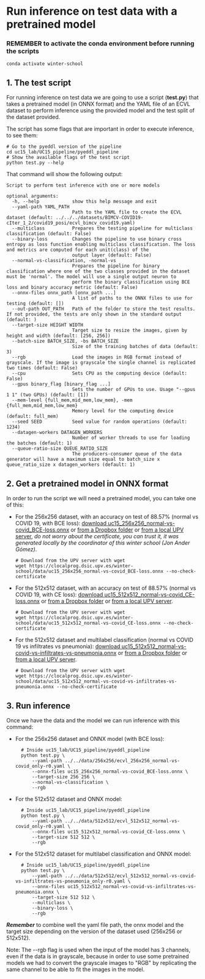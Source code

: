 # Run inference on test data with a pretrained model

### REMEMBER to activate the conda environment before running the scripts

    conda activate winter-school

## 1. The test script
For running inference on test data we are going to use a script (**test.py**) that takes a pretrained model (in ONNX format) and the YAML file
of an ECVL dataset to perform inference using the provided model and the test split of the dataset provided.

The script has some flags that are important in order to execute inference, to see them:

    # Go to the pyeddl version of the pipeline
    cd uc15_lab/UC15_pipeline/pyeddl_pipeline
    # Show the available flags of the test script
    python test.py --help

That command will show the following output:

    Script to perform test inference with one or more models

    optional arguments:
      -h, --help            show this help message and exit
      --yaml-path YAML_PATH
                            Path to the YAML file to create the ECVL dataset (default: ../../../datasets/BIMCV-COVID19-cIter_1_2/covid19_posi/ecvl_bimcv_covid19.yaml)
      --multiclass          Prepares the testing pipeline for multiclass classification (default: False)
      --binary-loss         Changes the pipeline to use binary cross entropy as loss function enabling multiclass classification. The loss and metrics are computed for each unit(class) of the
                            output layer (default: False)
      --normal-vs-classification, -normal-vs
                            Prepares the pipeline for binary classification where one of the two classes provided in the dataset must be 'normal'. The model will use a single output neuron to
                            perform the binary classification using BCE loss and binary accuracy metric (default: False)
      --onnx-files onnx_path [onnx_path ...]
                            A list of paths to the ONNX files to use for testing (default: [])
      --out-path OUT_PATH   Path of the folder to store the test results. If not provided, the tests are only shown in the standard output (default: )
      --target-size HEIGHT WIDTH
                            Target size to resize the images, given by height and width (default: [256, 256])
      --batch-size BATCH_SIZE, -bs BATCH_SIZE
                            Size of the training batches of data (default: 3)
      --rgb                 Load the images in RGB format instead of grayscale. If the image is grayscale the single channel is replicated two times (default: False)
      --cpu                 Sets CPU as the computing device (default: False)
      --gpus binary_flag [binary_flag ...]
                            Sets the number of GPUs to use. Usage "--gpus 1 1" (two GPUs) (default: [1])
      --mem-level {full_mem,mid_mem,low_mem}, -mem {full_mem,mid_mem,low_mem}
                            Memory level for the computing device (default: full_mem)
      --seed SEED           Seed value for random operations (default: 1234)
      --datagen-workers DATAGEN_WORKERS
                            Number of worker threads to use for loading the batches (default: 1)
      --queue-ratio-size QUEUE_RATIO_SIZE
                            The producers-consumer queue of the data generator will have a maximum size equal to batch_size x queue_ratio_size x datagen_workers (default: 1)

## 2. Get a pretrained model in ONNX format
In order to run the script we will need a pretrained model, you can take one of this:
- For the 256x256 dataset, with an accuracy on test of 88.57% (normal vs COVID 19, with BCE loss):
  [download uc15_256x256_normal-vs-covid_BCE-loss.onnx](https://upvedues-my.sharepoint.com/:u:/g/personal/salcarpo_upv_edu_es/ERjdPkf8_89Oh0wADBdC-jwB6mHbgzoztiwGdtefnlAsJw?e=3N1SpM)
  or [from a Dropbox folder](https://www.dropbox.com/sh/vqdewy1ocqpkiu4/AADklYzBxelzFXT2TApJNyFia/uc15_256x256_normal-vs-covid_BCE-loss.onnx?dl=0)
  or [from a local UPV server](https://clocalprog.dsic.upv.es/winter-school/data/uc15_256x256_normal-vs-covid_BCE-loss.onnx),
  _do not worry about the certificate, you can trust it, it was generated locally by the coordinator of this winter school (Jon Ander G&oacute;mez)_.
  
      # Download from the UPV server with wget
      wget https://clocalprog.dsic.upv.es/winter-school/data/uc15_256x256_normal-vs-covid_BCE-loss.onnx --no-check-certificate
  
- For the 512x512 dataset, with an accuracy on test of 88.57% (normal vs COVID 19, with CE loss): [download uc15_512x512_normal-vs-covid_CE-loss.onnx](https://upvedues-my.sharepoint.com/:u:/g/personal/salcarpo_upv_edu_es/EaLfcNGvMlFElO9Ml0-GI2UBxLxG5nOLVRBPgZe7F8S9rA?e=zMhyDj)
  or [from a Dropbox folder](https://www.dropbox.com/sh/vqdewy1ocqpkiu4/AACcx-9w5YB9X744BkzXqsKLa/uc15_512x512_normal-vs-covid_CE-loss.onnx?dl=0)
  or [from a local UPV server](https://clocalprog.dsic.upv.es/winter-school/data/uc15_512x512_normal-vs-covid_CE-loss.onnx).
 
      # Download from the UPV server with wget
      wget https://clocalprog.dsic.upv.es/winter-school/data/uc15_512x512_normal-vs-covid_CE-loss.onnx --no-check-certificate
  
- For the 512x512 dataset and multilabel classification (normal vs COVID 19 vs infiltrates vs pneumonia): [download uc15_512x512_normal-vs-covid-vs-infiltrates-vs-pneumonia.onnx](https://upvedues-my.sharepoint.com/:u:/g/personal/salcarpo_upv_edu_es/EWaFqI3auQlGuTIqhM-9lSEBkjq9_h0XFplSfakXBDX7fw?e=WDeAhb)
  or [from a Dropbox folder](https://www.dropbox.com/sh/vqdewy1ocqpkiu4/AACMbtb2pFLT6nXUSX01_mYNa/uc15_512x512_normal-vs-covid-vs-infiltrates-vs-pneumonia.onnx?dl=0)
  or [from a local UPV server](https://clocalprog.dsic.upv.es/winter-school/data/uc15_512x512_normal-vs-covid-vs-infiltrates-vs-pneumonia.onnx).
  
      # Download from the UPV server with wget
      wget https://clocalprog.dsic.upv.es/winter-school/data/uc15_512x512_normal-vs-covid-vs-infiltrates-vs-pneumonia.onnx --no-check-certificate

## 3. Run inference
Once we have the data and the model we can run inference with this command:
- For the 256x256 dataset and ONNX model (with BCE loss):

        # Inside uc15_lab/UC15_pipeline/pyeddl_pipeline
        python test.py \
            --yaml-path ../../data/256x256/ecvl_256x256_normal-vs-covid_only-r0.yaml \
            --onnx-files uc15_256x256_normal-vs-covid_BCE-loss.onnx \
            --target-size 256 256 \
            --normal-vs-classification \
            --rgb
        
- For the 512x512 dataset and ONNX model:

        # Inside uc15_lab/UC15_pipeline/pyeddl_pipeline
        python test.py \
            --yaml-path ../../data/512x512/ecvl_512x512_normal-vs-covid_only-r0.yaml \
            --onnx-files uc15_512x512_normal-vs-covid_CE-loss.onnx \
            --target-size 512 512 \
            --rgb

- For the 512x512 dataset for multilabel classification and ONNX model:

        # Inside uc15_lab/UC15_pipeline/pyeddl_pipeline
        python test.py \
            --yaml-path ../../data/512x512/ecvl_512x512_normal-vs-covid-vs-infiltrates-vs-pneumonia_only-r0.yaml \
            --onnx-files uc15_512x512_normal-vs-covid-vs-infiltrates-vs-pneumonia.onnx \
            --target-size 512 512 \
            --multiclass \
            --binary-loss \
            --rgb

***Remember*** to combine well the yaml file path, the onnx model and the target size depending on the version of the dataset used (256x256 or 512x512).

Note: The --rgb flag is used when the input of the model has 3 channels, even if the data is in grayscale, because in order to use some pretrained models
we had to convert the grayscale images to "RGB" by replicating the same channel to be able to fit the images in the model.
